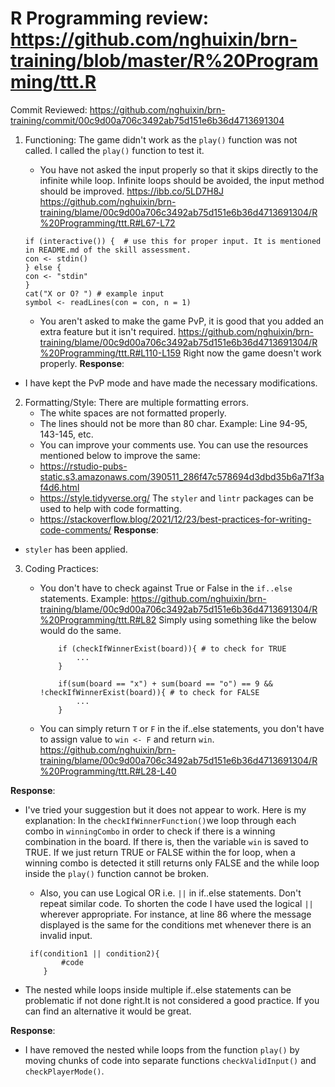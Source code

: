 # R Programming review: <https://github.com/nghuixin/brn-training/blob/master/R%20Programming/ttt.R>

Commit Reviewed: <https://github.com/nghuixin/brn-training/commit/00c9d00a706c3492ab75d151e6b36d4713691304>

1. Functioning: The game didn't work as the `play()` function was not called. I called the `play()` function to test it.
    - You have not asked the input properly so that it skips directly to the infinite while loop. Infinite loops should be avoided, the input method should be improved. <https://ibb.co/5LD7H8J> <https://github.com/nghuixin/brn-training/blame/00c9d00a706c3492ab75d151e6b36d4713691304/R%20Programming/ttt.R#L67-L72>

    ```{r}
    if (interactive()) {  # use this for proper input. It is mentioned in README.md of the skill assessment.
    con <- stdin()
    } else {
    con <- "stdin"
    }
    cat("X or O? ") # example input
    symbol <- readLines(con = con, n = 1)
    ```

    - You aren't asked to make the game PvP, it is good that you added an extra feature but it isn't required. <https://github.com/nghuixin/brn-training/blame/00c9d00a706c3492ab75d151e6b36d4713691304/R%20Programming/ttt.R#L110-L159>
    Right now the game doesn't work properly.
**Response**: 
- I have kept the PvP mode and have made the necessary modifications. 

2. Formatting/Style: There are multiple formatting errors.
    - The white spaces are not formatted properly.
    - The lines should not be more than 80 char. Example: Line 94-95, 143-145, etc.
    - You can improve your comments use.
    You can use the resources mentioned below to improve the same:
    - <https://rstudio-pubs-static.s3.amazonaws.com/390511_286f47c578694d3dbd35b6a71f3af4d6.html>
    - <https://style.tidyverse.org/> The `styler` and `lintr` packages can be used to help with code formatting.
    - <https://stackoverflow.blog/2021/12/23/best-practices-for-writing-code-comments/>
**Response**: 
- `styler` has been applied. 

3. Coding Practices:
    - You don't have to check against True or False in the `if..else` statements. Example: <https://github.com/nghuixin/brn-training/blame/00c9d00a706c3492ab75d151e6b36d4713691304/R%20Programming/ttt.R#L82>
        Simply using something like the below would do the same.

        ```{r}
            if (checkIfWinnerExist(board)){ # to check for TRUE
                ...
            } 
            
            if(sum(board == "x") + sum(board == "o") == 9 && !checkIfWinnerExist(board)){ # to check for FALSE
                ...
            } 
        ```

    - You can simply return `T` or `F` in the if..else statements, you don't have to assign value to `win <- F` and return `win`. <https://github.com/nghuixin/brn-training/blame/00c9d00a706c3492ab75d151e6b36d4713691304/R%20Programming/ttt.R#L28-L40>

**Response**: 
- I've tried your suggestion but it does not appear to work. Here is my explanation: In the `checkIfWinnerFunction()`we loop through each combo in  `winningCombo` in order to check if there is a winning combination in the board. If there is, then the variable `win` is saved to TRUE. If we just return TRUE or FALSE within the for loop, when a winning combo is detected it still returns only FALSE and the while loop inside the `play()` function cannot be broken. 

    - Also, you can use Logical OR i.e. `||` in if..else statements. Don't repeat similar code.
To shorten the code I have used the logical `||` wherever appropriate. For instance, at line 86 where the message displayed is the same for the conditions met whenever there is an invalid input. 
    ```{r}
     if(condition1 || condition2){
            #code
        }
    ```
- The nested while loops inside multiple if..else statements can be problematic if not done right.It is not considered a good practice. If you can find an alternative it would be great.

**Response**: 
- I have removed the nested while loops from the function `play()` by moving chunks of code into separate functions `checkValidInput()` and `checkPlayerMode()`.